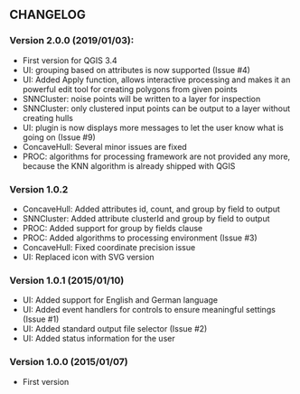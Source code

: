 ## CHANGELOG

### Version 2.0.0 (2019/01/03): 
* First version for QGIS 3.4
* UI: grouping based on attributes is now supported (Issue #4)
* UI: Added Apply function, allows interactive processing and makes it an powerful edit tool for creating polygons 
  from given points
* SNNCluster: noise points will be written to a layer for inspection
* SNNCluster: only clustered input points can be output to a layer without creating hulls
* UI: plugin is now displays more messages to let the user know what is going on (Issue #9)
* ConcaveHull: Several minor issues are fixed
* PROC: algorithms for processing framework are not provided any more, because the KNN algorithm is already shipped with QGIS

### Version 1.0.2

* ConcaveHull: Added attributes id, count, and group by field to output
* SNNCluster: Added attribute clusterId and group by field to output
* PROC: Added support for group by fields clause
* PROC: Added algorithms to processing environment (Issue #3) 
* ConcaveHull: Fixed coordinate precision issue 
* UI: Replaced icon with SVG version

### Version 1.0.1 (2015/01/10)

* UI: Added support for English and German language
* UI: Added event handlers for controls to ensure meaningful settings (Issue #1)
* UI: Added standard output file selector (Issue #2) 
* UI: Added status information for the user

### Version 1.0.0 (2015/01/07)

* First version
